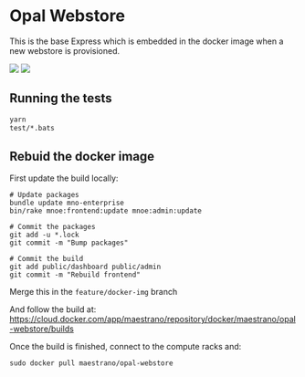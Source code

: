 # Opal Webstore

This is the base Express which is embedded in the docker image when a new webstore is provisioned.

[![](https://images.microbadger.com/badges/image/maestrano/opal-webstore.svg)](https://microbadger.com/images/maestrano/opal-webstore "Get your own image badge on microbadger.com")
[![](https://images.microbadger.com/badges/version/maestrano/opal-webstore.svg)](https://microbadger.com/images/maestrano/opal-webstore "Get your own version badge on microbadger.com")


## Running the tests

```bash
yarn
test/*.bats
```

## Rebuid the docker image

First update the build locally:

```
# Update packages
bundle update mno-enterprise
bin/rake mnoe:frontend:update mnoe:admin:update

# Commit the packages
git add -u *.lock
git commit -m "Bump packages"

# Commit the build
git add public/dashboard public/admin
git commit -m "Rebuild frontend"
```

Merge this in the `feature/docker-img` branch

And follow the build at: https://cloud.docker.com/app/maestrano/repository/docker/maestrano/opal-webstore/builds

Once the build is finished, connect to the compute racks and:
```
sudo docker pull maestrano/opal-webstore
```
